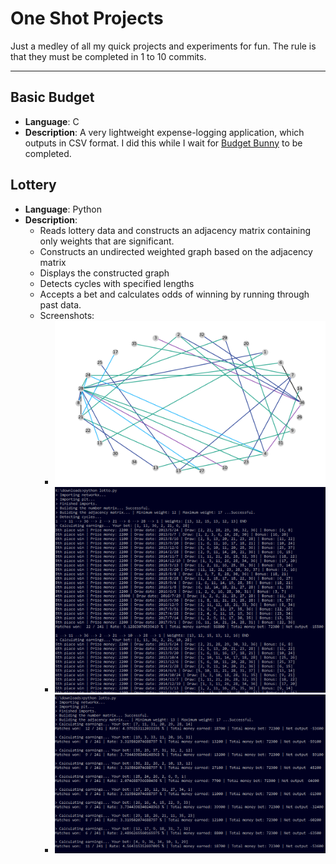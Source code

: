 # One Shot Projects

Just a medley of all my quick projects and experiments for fun.
The rule is that they must be completed in 1 to 10 commits.

-----------------------

## Basic Budget
- **Language**: C
- **Description**: A very lightweight expense-logging application, which outputs in CSV format. I did this while I wait for [Budget Bunny](https://github.com/kieferyap/budget-bunny) to be completed.

## Lottery
- **Language**: Python
- **Description**: 
	- Reads lottery data and constructs an adjacency matrix containing only weights that are significant.
	- Constructs an undirected weighted graph based on the adjacency matrix
	- Displays the constructed graph
	- Detects cycles with specified lengths
	- Accepts a bet and calculates odds of winning by running through past data.
	- Screenshots:
		- ![graph](https://github.com/kieferyap/one-shot-projects/blob/master/lottery/lotto7.png)
		- ![screenshot-1](https://github.com/kieferyap/one-shot-projects/blob/master/lottery/screenshot-1.png)
		- ![screenshot-2](https://github.com/kieferyap/one-shot-projects/blob/master/lottery/screenshot-2.png)
